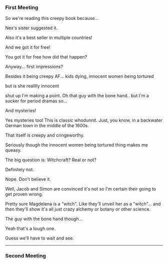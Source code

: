 ### First Meeting
So we're reading this creepy book because...

Nex's sister suggested it.

Also it's a best seller in multiple countries! 

And we got it for free!

You got it for free how did that happen?

Anyway... first impressions?

Besides it being creepy AF... kids dying, innocent women being tortured

but is she realllly innocent

shut up I'm making a point. Oh that guy with the bone hand.. but I'm a sucker for period dramas so...

And mysteries! 

Yes mysteries too!  This is classic whodunnit.  Just, you know, in a backwater German town in the middle of the 1600s.

That itself is creepy and cringeworthy.  

Seriously though the innocent women being tortured thing makes me queasy.  

The big question is: Witchcraft? Real or not?

Definitely not.  

Nope. Don't believe it.  

Well, Jacob and Simon are convinced it's not so I'm certain their going to get proven wrong.

Pretty sure Magdelena is a "witch".  Like they'll unveil her as a "witch"... and then they'll show it's all just crazy alchemy or botany or other science.

The guy with the bone hand though...

Yeah that's a tough one.  

Guess we'll have to wait and see.

---
### Second Meeting